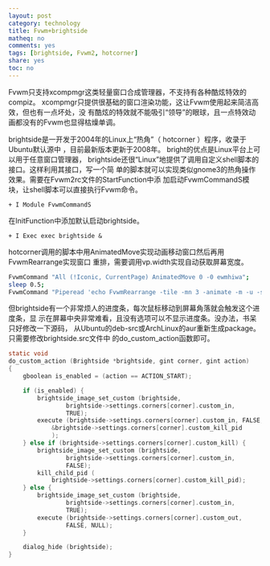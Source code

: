 ```yaml
---
layout: post
category: technology
title: Fvwm+brightside
matheq: no
comments: yes
tags: [brightside, Fvwm2, hotcorner]
share: yes
toc: no
---
```

Fvwm只支持xcompmgr这类轻量窗口合成管理器，不支持有各种酷炫特效的compiz。
xcompmgr只提供很基础的窗口渲染功能，这让Fvwm使用起来简洁高效，但也有一点坏处，没
有酷炫的特效就不能吸引“领导”的眼球，且一点特效动画都没有的Fvwm也显得枯燥单调。

brightside是一开发于2004年的Linux上“热角”（ hotcorner ）程序，收录于Ubuntu默认源中
，目前最新版本更新于2008年。 bright的优点是Linux平台上可以用于任意窗口管理器，
brightside还很“Linux”地提供了调用自定义shell脚本的接口。这样利用其接口，写一个简
单的脚本就可以实现类似gnome3的热角操作效果。需要在Fvwm2rc文件的StartFunction中添
加启动FvwmCommandS模块，让shell脚本可以直接执行Fvwm命令。
```Fvwm
+ I Module FvwmCommandS
```
在InitFunction中添加默认启动brightside。
```Fvwm
+ I Exec exec brightside &
```
hotcorner调用的脚本中用AnimatedMove实现动画移动窗口然后再用FvwmRearrange实现窗口
重排，需要调用vp.width实现自动获取屏幕宽度。
```sh
FvwmCommand "All (!Iconic, CurrentPage) AnimatedMove 0 -0 ewmhiwa";
sleep 0.5;
FvwmCommand "Piperead 'echo FvwmRearrange -tile -mn 3 -animate -m -u -s -t 0 2 \$((\$[vp.width]-212))p 98'"
```
但brightside有一个非常烦人的进度条，每次鼠标移动到屏幕角落就会触发这个进度条，显
示在屏幕中央非常难看，且没有选项可以不显示进度条。没办法，书呆只好修改一下源码，
从Ubuntu的deb-src或ArchLinux的aur重新生成package。只需要修改brightside.src文件中
的do_custom_action函数即可。
```c
static void
do_custom_action (Brightside *brightside, gint corner, gint action)
{
	gboolean is_enabled = (action == ACTION_START);

	if (is_enabled) {
		brightside_image_set_custom (brightside,
				brightside->settings.corners[corner].custom_in,
				TRUE);
		execute (brightside->settings.corners[corner].custom_in, FALSE,
			&brightside->settings.corners[corner].custom_kill_pid
			);
	} else if (brightside->settings.corners[corner].custom_kill) {
		brightside_image_set_custom (brightside,
				brightside->settings.corners[corner].custom_in,
				FALSE);
		kill_child_pid (
			brightside->settings.corners[corner].custom_kill_pid);
	} else {
		brightside_image_set_custom (brightside,
				brightside->settings.corners[corner].custom_in,
				TRUE);
		execute (brightside->settings.corners[corner].custom_out,
				FALSE, NULL);
	}

	dialog_hide (brightside);
}
```
